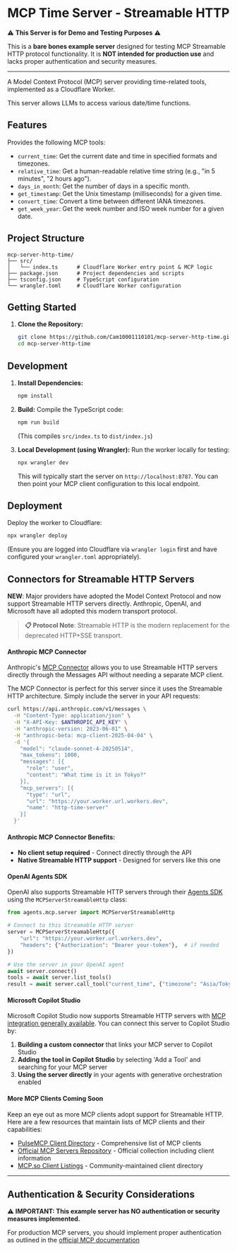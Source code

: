 # MCP Time Server - Streamable HTTP

⚠️ **This Server is for Demo and Testing Purposes** ⚠️

This is a **bare bones example server** designed for testing MCP Streamable HTTP protocol functionality. It is **NOT intended for production use** and lacks proper authentication and security measures.

---

A Model Context Protocol (MCP) server providing time-related tools, implemented as a Cloudflare Worker.

This server allows LLMs to access various date/time functions.

## Features

Provides the following MCP tools:

*   `current_time`: Get the current date and time in specified formats and timezones.
*   `relative_time`: Get a human-readable relative time string (e.g., "in 5 minutes", "2 hours ago").
*   `days_in_month`: Get the number of days in a specific month.
*   `get_timestamp`: Get the Unix timestamp (milliseconds) for a given time.
*   `convert_time`: Convert a time between different IANA timezones.
*   `get_week_year`: Get the week number and ISO week number for a given date.

## Project Structure

```
mcp-server-http-time/
├── src/
│   └── index.ts      # Cloudflare Worker entry point & MCP logic
├── package.json      # Project dependencies and scripts
├── tsconfig.json     # TypeScript configuration
└── wrangler.toml     # Cloudflare Worker configuration
```

## Getting Started

1.  **Clone the Repository:**
    ```bash
    git clone https://github.com/Cam10001110101/mcp-server-http-time.git
    cd mcp-server-http-time
    ```

## Development

1.  **Install Dependencies:**
    ```bash
    npm install
    ```

2.  **Build:**
    Compile the TypeScript code:
    ```bash
    npm run build
    ```
    (This compiles `src/index.ts` to `dist/index.js`)

3.  **Local Development (using Wrangler):**
    Run the worker locally for testing:
    ```bash
    npx wrangler dev
    ```
    This will typically start the server on `http://localhost:8787`. You can then point your MCP client configuration to this local endpoint.

## Deployment

Deploy the worker to Cloudflare:

```bash
npx wrangler deploy
```
(Ensure you are logged into Cloudflare via `wrangler login` first and have configured your `wrangler.toml` appropriately).

## Connectors for Streamable HTTP Servers

**NEW**: Major providers have adopted the Model Context Protocol and now support Streamable HTTP servers directly. Anthropic, OpenAI, and Microsoft have all adopted this modern transport protocol.

> **📋 Protocol Note**: Streamable HTTP is the modern replacement for the deprecated HTTP+SSE transport.

#### Anthropic MCP Connector

Anthropic's [MCP Connector](https://docs.anthropic.com/en/docs/agents-and-tools/mcp-connector) allows you to use Streamable HTTP servers directly through the Messages API without needing a separate MCP client.

The MCP Connector is perfect for this server since it uses the Streamable HTTP architecture. Simply include the server in your API requests:

```bash
curl https://api.anthropic.com/v1/messages \
  -H "Content-Type: application/json" \
  -H "X-API-Key: $ANTHROPIC_API_KEY" \
  -H "anthropic-version: 2023-06-01" \
  -H "anthropic-beta: mcp-client-2025-04-04" \
  -d '{
    "model": "claude-sonnet-4-20250514",
    "max_tokens": 1000,
    "messages": [{
      "role": "user", 
      "content": "What time is it in Tokyo?"
    }],
    "mcp_servers": [{
      "type": "url",
      "url": "https://your.worker.url.workers.dev",
      "name": "http-time-server"
    }]
  }'
```

#### Anthropic MCP Connector Benefits:
- **No client setup required** - Connect directly through the API
- **Native Streamable HTTP support** - Designed for servers like this one

#### OpenAI Agents SDK

OpenAI also supports Streamable HTTP servers through their [Agents SDK](https://openai.github.io/openai-agents-python/ref/mcp/server/#agents.mcp.server.MCPServerStreamableHttp) using the `MCPServerStreamableHttp` class:

```python
from agents.mcp.server import MCPServerStreamableHttp

# Connect to this Streamable HTTP server
server = MCPServerStreamableHttp({
    "url": "https://your.worker.url.workers.dev",
    "headers": {"Authorization": "Bearer your-token"},  # if needed
})

# Use the server in your OpenAI agent
await server.connect()
tools = await server.list_tools()
result = await server.call_tool("current_time", {"timezone": "Asia/Tokyo"})
```

#### Microsoft Copilot Studio

Microsoft Copilot Studio now supports Streamable HTTP servers with [MCP integration generally available](https://www.microsoft.com/en-us/microsoft-copilot/blog/copilot-studio/model-context-protocol-mcp-is-now-generally-available-in-microsoft-copilot-studio/). You can connect this server to Copilot Studio by:

1. **Building a custom connector** that links your MCP server to Copilot Studio
2. **Adding the tool in Copilot Studio** by selecting 'Add a Tool' and searching for your MCP server
3. **Using the server directly** in your agents with generative orchestration enabled

#### More MCP Clients Coming Soon

Keep an eye out as more MCP clients adopt support for Streamable HTTP. Here are a few resources that maintain lists of MCP clients and their capabilities:

- [PulseMCP Client Directory](https://www.pulsemcp.com/clients) - Comprehensive list of MCP clients
- [Official MCP Servers Repository](https://github.com/modelcontextprotocol/servers) - Official collection including client information
- [MCP.so Client Listings](https://mcp.so/?tab=clients) - Community-maintained client directory

---

## Authentication & Security Considerations

⚠️ **IMPORTANT: This example server has NO authentication or security measures implemented.**

For production MCP servers, you should implement proper authentication as outlined in the [official MCP documentation](https://modelcontextprotocol.io/introduction#authentication)
